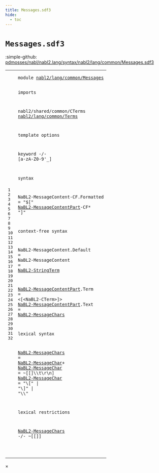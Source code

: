 ```yaml
---
title: Messages.sdf3
hide:
  - toc
---
```


# `Messages.sdf3`

:simple-github: [pdmosses/nabl/nabl2.lang/syntax/nabl2/lang/common/Messages.sdf3]

[pdmosses/nabl/nabl2.lang/syntax/nabl2/lang/common/Messages.sdf3]: https://github.com/pdmosses/nabl/blob/master/nabl2.lang/syntax/nabl2/lang/common/Messages.sdf3 "The source file on GitHub"

<div class="sdf3"><table class="highlighttable"><tbody><tr><td class="linenos"><div class="linenodiv"><pre><span></span>1
2
3
4
5
6
7
8
9
10
11
12
13
14
15
16
17
18
19
20
21
22
23
24
25
26
27
28
29
30
31
32
</pre></div></td>
<td class="code"><pre><code><span class="keyword">module</span> <a href="../Main.sdf3/#nabl2/lang/common/Messages_8_3" id="nabl2/lang/common/Messages_1_8" title="Referenced at ../Main.sdf3 line 8">nabl2/lang/common/Messages</a>

<span class="keyword">imports</span>

  <span title="External reference">nabl2/shared/common/CTerms</span>
  <a href="../Terms.sdf3/#nabl2/lang/common/Terms_1_8" id="nabl2/lang/common/Terms_6_3" title="Defined at ../Terms.sdf3 line 1">nabl2/lang/common/Terms</a>

<span class="keyword">template options</span>

  <span class="keyword">keyword</span> -/- [<span class="cons_Regular">a</span>-<span class="cons_Regular">z</span><span class="cons_Regular">A</span>-<span class="cons_Regular">Z</span><span class="cons_Regular">0</span>-<span class="cons_Regular">9</span>\'\_]

<span class="keyword">syntax</span>

  <span id="NaBL2-MessageContent_14_3" title="Not referenced">NaBL2-MessageContent</span><span class="keyword">-CF</span>.<span class="cons_Constructor"><span id="Formatted_14_27" title="Not referenced">Formatted</span></span> = <span class="cons_Lit">"$["</span> <a href="#NaBL2-MessageContentPart_21_3" id="NaBL2-MessageContentPart_14_44" title="Defined at line 21, 22">NaBL2-MessageContentPart</a><span class="keyword">-CF</span>* <span class="cons_Lit">"]"</span>

<span class="keyword">context-free syntax</span>

  <span id="NaBL2-MessageContent_18_3" title="Not referenced">NaBL2-MessageContent</span>.<span class="cons_Constructor"><span id="Default_18_24" title="Not referenced">Default</span></span>  =
  <span id="NaBL2-MessageContent_19_3" title="Not referenced">NaBL2-MessageContent</span>          = <a href="../Terms.sdf3/#NaBL2-StringTerm_38_3" id="NaBL2-StringTerm_19_35" title="Defined at ../Terms.sdf3 line 38">NaBL2-StringTerm</a>

  <a href="#NaBL2-MessageContentPart_14_44" id="NaBL2-MessageContentPart_21_3" title="Referenced at line 14">NaBL2-MessageContentPart</a>.<span class="cons_Constructor"><span id="Term_21_28" title="Not referenced">Term</span></span> = &lt;<span class="cons_String">[</span>&lt;<span title="External reference">NaBL2-CTerm</span>&gt;<span class="cons_String">]</span>&gt;
  <a href="#NaBL2-MessageContentPart_14_44" id="NaBL2-MessageContentPart_22_3" title="Referenced at line 14">NaBL2-MessageContentPart</a>.<span class="cons_Constructor"><span id="Text_22_28" title="Not referenced">Text</span></span> = <a href="#NaBL2-MessageChars_26_3" id="NaBL2-MessageChars_22_35" title="Defined at line 26">NaBL2-MessageChars</a>

<span class="keyword">lexical syntax</span>

  <a href="#NaBL2-MessageChars_22_35" id="NaBL2-MessageChars_26_3" title="Referenced at line 22, 32">NaBL2-MessageChars</a> = <a href="#NaBL2-MessageChar_27_3" id="NaBL2-MessageChar_26_24" title="Defined at line 27, 28">NaBL2-MessageChar</a>+
  <a href="#NaBL2-MessageChar_26_24" id="NaBL2-MessageChar_27_3" title="Referenced at line 26">NaBL2-MessageChar</a>  = ~[\[\]\\\t\r\n]
  <a href="#NaBL2-MessageChar_26_24" id="NaBL2-MessageChar_28_3" title="Referenced at line 26">NaBL2-MessageChar</a>  = <span class="cons_Lit">"\\["</span> | <span class="cons_Lit">"\\]"</span> | <span class="cons_Lit">"\\\\"</span>

<span class="keyword">lexical restrictions</span>

  <a href="#NaBL2-MessageChars_26_3" id="NaBL2-MessageChars_32_3" title="Defined at line 26">NaBL2-MessageChars</a> -/- ~[\[\]]

</code></pre></td></tr></tbody></table></div>

<div id="modal">
  <div id="modal-content">
    <span id="modal-close">&times;</span>
    <h2 id="modal-h2"></h2>
    <p  id="modal-p"></p>
    <ul id="modal-ul"></ul>
  </div>
</div>
